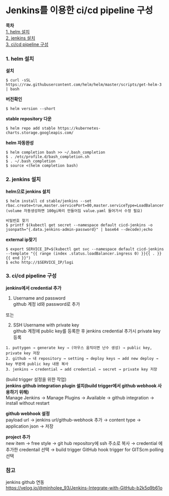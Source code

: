 # Jenkins를 이용한 ci/cd pipeline 구성  

**목차**  
[1. helm 설치](#1.-helm-설치)  
[2. jenkins 설치](#2.-jenkins-설치)  
[3. ci/cd pipeline 구성](#3.-ci/cd-pipeline-구성-)  

### 1. helm 설치  
**설치**  
```
$ curl -sSL https://raw.githubusercontent.com/helm/helm/master/scripts/get-helm-3 | bash
```

**버전확인**  
```
$ helm version --short
```

**stable repository 다운**  
```
$ helm repo add stable https://kubernetes-charts.storage.googleapis.com/
```

**helm 자동완성**  
```
$ helm completion bash >> ~/.bash_completion
$ . /etc/profile.d/bash_completion.sh
$ . ~/.bash_completion
$ source <(helm completion bash)
```

### 2. jenkins 설치  

**helm으로 jenkins 설치**  
```
$ helm install cd stable/jenkins --set rbac.create=true,master.servicePort=80,master.serviceType=LoadBalancer  
(volume 자동생성하면 100gi짜리 만들어짐 value.yaml 들어가서 수정 필요)  

비밀번호 찾기  
$ printf $(kubectl get secret --namespace default cicd-jenkins -o jsonpath="{.data.jenkins-admin-password}" | base64 --decode);echo
```

**external ip찾기**  
```
$ export SERVICE_IP=$(kubectl get svc --namespace default cicd-jenkins --template "{{ range (index .status.loadBalancer.ingress 0) }}{{ . }}{{ end }}")
$ echo http://$SERVICE_IP/logi
```

### 3. ci/cd pipeline 구성  
**jenkins에서 credential 추가**  
1. Username and password  
github 계정 id와 password로 추가

또는  

2. SSH Username with private key  
github 계정에 public key를 등록한 후 jenkins credential 추가시 private key 등록  
```
1. puttygen → generate key → (마우스 움직이면 난수 생성) → public key, private key 저장  
2. github → 내 repository → setting → deploy keys → add new deploy → key 부분에 public key 내용 복사
3. jenkins → credential → add credential → secret → private key 저장  
```
(build trigger 설정을 위한 작업)  
**jenkins github integration plugin 설치(build trigger에서 github webhook 사용하기 위해)**  
Manage Jenkins → Manage Plugins → Available → github integration → install without restart

**github webhook 설정**  
payload url → jenkins url/github-webhook 추가 → content type → application json → 저장  

**project 추가**  
new item → free style → git hub repository에 ssh 주소로 복사 → credential 에 추가한 credentail 선택 → build trigger GitHub hook trigger for GITScm polling 선택  


### 참고   
jenkins github 연동  
https://velog.io/@minholee_93/Jenkins-Integrate-with-GitHub-b2k5q9b61o  
